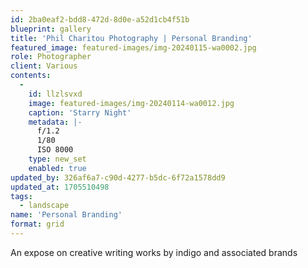 ```yaml
---
id: 2ba0eaf2-bdd8-472d-8d0e-a52d1cb4f51b
blueprint: gallery
title: 'Phil Charitou Photography | Personal Branding'
featured_image: featured-images/img-20240115-wa0002.jpg
role: Photographer
client: Various
contents:
  -
    id: llzlsvxd
    image: featured-images/img-20240114-wa0012.jpg
    caption: 'Starry Night'
    metadata: |-
      f/1.2 
      1/80
      ISO 8000
    type: new_set
    enabled: true
updated_by: 326af6a7-c90d-4277-b5dc-6f72a1578dd9
updated_at: 1705510498
tags:
  - landscape
name: 'Personal Branding'
format: grid
---
```

An expose on creative writing works by indigo and associated brands